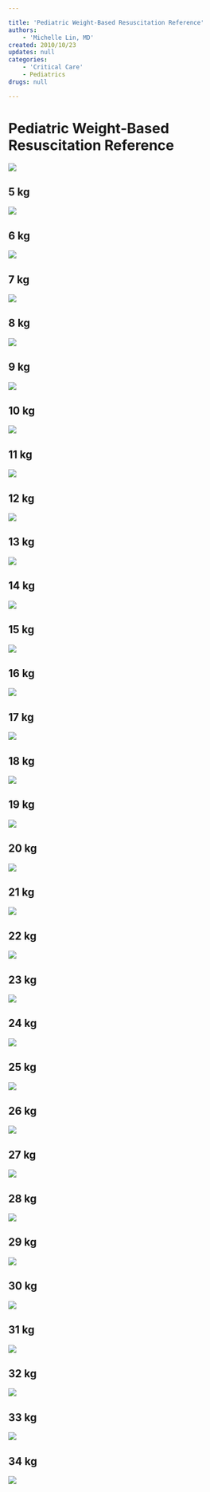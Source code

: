 ```yaml
---

title: 'Pediatric Weight-Based Resuscitation Reference'
authors:
    - 'Michelle Lin, MD'
created: 2010/10/23
updates: null
categories:
    - 'Critical Care'
    - Pediatrics
drugs: null

---
```




# Pediatric Weight-Based Resuscitation Reference

![](image-1.png)

## 5 kg

![](image-2.png)

## 6 kg

![](image-3.png)

## 7 kg

![](image-4.png)

## 8 kg

![](image-5.png)

## 9 kg

![](image-6.png)

## 10 kg

![](image-7.png)

## 11 kg

![](image-8.png)

## 12 kg

![](image-9.png)

## 13 kg

![](image-10.png)

## 14 kg

![](image-11.png)

## 15 kg

![](image-12.png)

## 16 kg

![](image-13.png)

## 17 kg

![](image-14.png)

## 18 kg

![](image-15.png)

## 19 kg

![](image-16.png)

## 20 kg

![](image-17.png)

## 21 kg

![](image-18.png)

## 22 kg

![](image-19.png)

## 23 kg

![](image-20.png)

## 24 kg

![](image-21.png)

## 25 kg

![](image-22.png)

## 26 kg

![](image-23.png)

## 27 kg

![](image-24.png)

## 28 kg

![](image-25.png)

## 29 kg

![](image-26.png)

## 30 kg

![](image-27.png)

## 31 kg

![](image-28.png)

## 32 kg

![](image-29.png)

## 33 kg

![](image-30.png)

## 34 kg

![](image-31.png)
